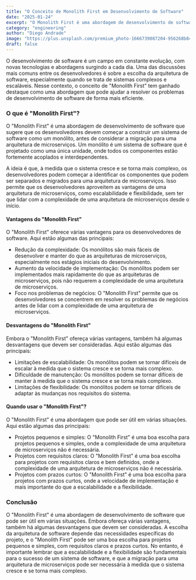 ```yaml
---
title: "O Conceito de Monolith First em Desenvolvimento de Software"
date: "2025-01-24"
excerpt: "O Monolith First é uma abordagem de desenvolvimento de software que pode ser útil em várias situações, mas requer uma avaliação cuidadosa das necessidades específicas do projeto."
category: "engineering"
author: "Diego Andrade"
image: "https://plus.unsplash.com/premium_photo-1666739087204-956268b843cd?q=80&w=1938&auto=format&fit=crop&ixlib=rb-4.0.3&ixid=M3wxMjA3fDB8MHxwaG90by1wYWdlfHx8fGVufDB8fHx8fA%3D%3D"
draft: false
---
```


O desenvolvimento de software é um campo em constante evolução, com novas tecnologias e abordagens surgindo a cada dia. Uma das discussões mais comuns entre os desenvolvedores é sobre a escolha da arquitetura de software, especialmente quando se trata de sistemas complexos e escaláveis. Nesse contexto, o conceito de "Monolith First" tem ganhado destaque como uma abordagem que pode ajudar a resolver os problemas de desenvolvimento de software de forma mais eficiente.

### O que é "Monolith First"?

O "Monolith First" é uma abordagem de desenvolvimento de software que sugere que os desenvolvedores devem começar a construir um sistema de software como um monólito, antes de considerar a migração para uma arquitetura de microserviços. Um monólito é um sistema de software que é projetado como uma única unidade, onde todos os componentes estão fortemente acoplados e interdependentes.

A ideia é que, à medida que o sistema cresce e se torna mais complexo, os desenvolvedores podem começar a identificar os componentes que podem ser separados e migrados para uma arquitetura de microserviços. Isso permite que os desenvolvedores aproveitem as vantagens de uma arquitetura de microserviços, como escalabilidade e flexibilidade, sem ter que lidar com a complexidade de uma arquitetura de microserviços desde o início.

#### Vantagens do "Monolith First"

O "Monolith First" oferece várias vantagens para os desenvolvedores de software. Aqui estão algumas das principais:

* Redução da complexidade: Os monólitos são mais fáceis de desenvolver e manter do que as arquiteturas de microserviços, especialmente nos estágios iniciais do desenvolvimento.
* Aumento da velocidade de implementação: Os monólitos podem ser implementados mais rapidamente do que as arquiteturas de microserviços, pois não requerem a complexidade de uma arquitetura de microserviços.
* Foco nos problemas de negócios: O "Monolith First" permite que os desenvolvedores se concentrem em resolver os problemas de negócios antes de lidar com a complexidade de uma arquitetura de microserviços.

#### Desvantagens do "Monolith First"

Embora o "Monolith First" ofereça várias vantagens, também há algumas desvantagens que devem ser consideradas. Aqui estão algumas das principais:

* Limitações de escalabilidade: Os monólitos podem se tornar difíceis de escalar à medida que o sistema cresce e se torna mais complexo.
* Dificuldade de manutenção: Os monólitos podem se tornar difíceis de manter à medida que o sistema cresce e se torna mais complexo.
* Limitações de flexibilidade: Os monólitos podem se tornar difíceis de adaptar às mudanças nos requisitos do sistema.

#### Quando usar o "Monolith First"?

O "Monolith First" é uma abordagem que pode ser útil em várias situações. Aqui estão algumas das principais:

* Projetos pequenos e simples: O "Monolith First" é uma boa escolha para projetos pequenos e simples, onde a complexidade de uma arquitetura de microserviços não é necessária.
* Projetos com requisitos claros: O "Monolith First" é uma boa escolha para projetos com requisitos claros e bem definidos, onde a complexidade de uma arquitetura de microserviços não é necessária.
* Projetos com prazos curtos: O "Monolith First" é uma boa escolha para projetos com prazos curtos, onde a velocidade de implementação é mais importante do que a escalabilidade e a flexibilidade.

### Conclusão

O "Monolith First" é uma abordagem de desenvolvimento de software que pode ser útil em várias situações. Embora ofereça várias vantagens, também há algumas desvantagens que devem ser consideradas. A escolha da arquitetura de software depende das necessidades específicas do projeto, e o "Monolith First" pode ser uma boa escolha para projetos pequenos e simples, com requisitos claros e prazos curtos. No entanto, é importante lembrar que a escalabilidade e a flexibilidade são fundamentais para o sucesso de um sistema de software, e que a migração para uma arquitetura de microserviços pode ser necessária à medida que o sistema cresce e se torna mais complexo.
